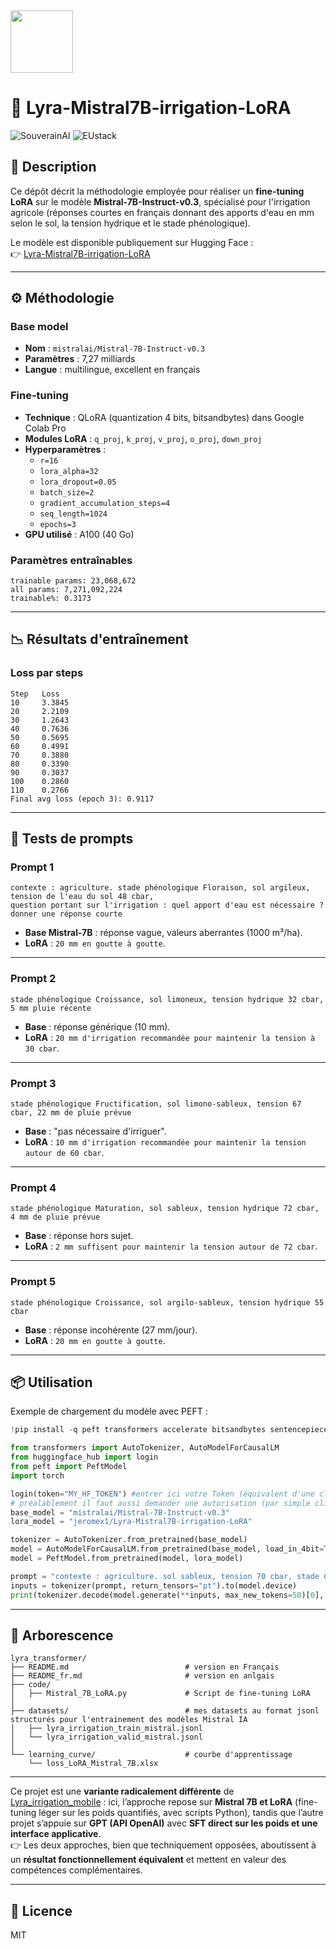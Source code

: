 <img src="https://upload.wikimedia.org/wikipedia/en/c/c3/Flag_of_France.svg" width="100px" height="auto" />


# 🌱 Lyra-Mistral7B-irrigation-LoRA

![SouverainAI](https://img.shields.io/badge/🇫🇷%20SouverainAI-oui-success)
![EUstack](https://img.shields.io/badge/🇪🇺%20EUstack-ready-blue)

## 📌 Description
Ce dépôt décrit la méthodologie employée pour réaliser un **fine-tuning LoRA** sur le modèle **Mistral-7B-Instruct-v0.3**, spécialisé pour l'irrigation agricole (réponses courtes en français donnant des apports d'eau en mm selon le sol, la tension hydrique et le stade phénologique).

Le modèle est disponible publiquement sur Hugging Face :  
👉 [Lyra-Mistral7B-irrigation-LoRA](https://huggingface.co/jeromex1/Lyra-Mistral7B-irrigation-LoRA)

---

## ⚙️ Méthodologie

### Base model
- **Nom** : `mistralai/Mistral-7B-Instruct-v0.3`
- **Paramètres** : 7,27 milliards
- **Langue** : multilingue, excellent en français

### Fine-tuning
- **Technique** : QLoRA (quantization 4 bits, bitsandbytes) dans Google Colab Pro 
- **Modules LoRA** : `q_proj`, `k_proj`, `v_proj`, `o_proj`, `down_proj`
- **Hyperparamètres** :
  - `r=16`
  - `lora_alpha=32`
  - `lora_dropout=0.05`
  - `batch_size=2`
  - `gradient_accumulation_steps=4`
  - `seq_length=1024`
  - `epochs=3`
- **GPU utilisé** : A100 (40 Go)

### Paramètres entraînables
```
trainable params: 23,068,672
all params: 7,271,092,224
trainable%: 0.3173
```

---

## 📉 Résultats d'entraînement

### Loss par steps
```
Step   Loss
10     3.3845
20     2.2109
30     1.2643
40     0.7636
50     0.5695
60     0.4991
70     0.3880
80     0.3390
90     0.3037
100    0.2860
110    0.2766
Final avg loss (epoch 3): 0.9117
```

---

## 🔎 Tests de prompts

### Prompt 1
```
contexte : agriculture. stade phénologique Floraison, sol argileux, tension de l'eau du sol 48 cbar,
question portant sur l'irrigation : quel apport d'eau est nécessaire ? donner une réponse courte
```
- **Base Mistral-7B** : réponse vague, valeurs aberrantes (1000 m³/ha).
- **LoRA** : `20 mm en goutte à goutte`.

---

### Prompt 2
```
stade phénologique Croissance, sol limoneux, tension hydrique 32 cbar, 5 mm pluie récente
```
- **Base** : réponse générique (10 mm).
- **LoRA** : `20 mm d'irrigation recommandée pour maintenir la tension à 30 cbar`.

---

### Prompt 3
```
stade phénologique Fructification, sol limono-sableux, tension 67 cbar, 22 mm de pluie prévue
```
- **Base** : "pas nécessaire d'irriguer".
- **LoRA** : `10 mm d'irrigation recommandée pour maintenir la tension autour de 60 cbar`.

---

### Prompt 4
```
stade phénologique Maturation, sol sableux, tension hydrique 72 cbar, 4 mm de pluie prévue
```
- **Base** : réponse hors sujet.
- **LoRA** : `2 mm suffisent pour maintenir la tension autour de 72 cbar`.

---

### Prompt 5
```
stade phénologique Croissance, sol argilo-sableux, tension hydrique 55 cbar
```
- **Base** : réponse incohérente (27 mm/jour).
- **LoRA** : `20 mm en goutte à goutte`.

---

## 📦 Utilisation

Exemple de chargement du modèle avec PEFT :

```python
!pip install -q peft transformers accelerate bitsandbytes sentencepiece huggingface_hub hf_xet
```

```python
from transformers import AutoTokenizer, AutoModelForCausalLM
from huggingface_hub import login
from peft import PeftModel
import torch

login(token="MY_HF_TOKEN") #entrer ici votre Token (équivalent d'une clé API gratuite, récupéré sur Hugging Face) 
# préalablement il faut aussi demander une autorisation (par simple clic sur le bouton dédié) sur la page https://huggingface.co/jeromex1/Lyra-Mistral7B-irrigation-LoRA
base_model = "mistralai/Mistral-7B-Instruct-v0.3"
lora_model = "jeromex1/Lyra-Mistral7B-irrigation-LoRA"

tokenizer = AutoTokenizer.from_pretrained(base_model)
model = AutoModelForCausalLM.from_pretrained(base_model, load_in_4bit=True, device_map="auto")
model = PeftModel.from_pretrained(model, lora_model)

prompt = "contexte : agriculture. sol sableux, tension 70 cbar, stade Croissance, quel apport d'eau ?"
inputs = tokenizer(prompt, return_tensors="pt").to(model.device)
print(tokenizer.decode(model.generate(**inputs, max_new_tokens=50)[0], skip_special_tokens=True))
```

---
## 💾 Arborescence

```
lyra_transformer/
├── README.md                          # version en Français
├── README_fr.md                       # version en anlgais
├── code/                              
│   ├── Mistral_7B_LoRA.py             # Script de fine-tuning LoRA
│
├── datasets/                          # mes datasets au format jsonl structurés pour l'entrainement des modèles Mistral IA
│   ├── lyra_irrigation_train_mistral.jsonl
│   └── lyra_irrigation_valid_mistral.jsonl
│
└── learning_curve/                    # courbe d'apprentissage
    └── loss_LoRA_Mistral_7B.xlsx

```
---

Ce projet est une **variante radicalement différente** de [Lyra_irrigation_mobile](https://github.com/Jerome-openclassroom/Lyra_irrigation_mobile) : ici, l’approche repose sur **Mistral 7B et LoRA** (fine-tuning léger sur les poids quantifiés, avec scripts Python), tandis que l’autre projet s’appuie sur **GPT (API OpenAI)** avec **SFT direct sur les poids et une interface applicative**.  
👉 Les deux approches, bien que techniquement opposées, aboutissent à un **résultat fonctionnellement équivalent** et mettent en valeur des compétences complémentaires.

---
## 📜 Licence
MIT
